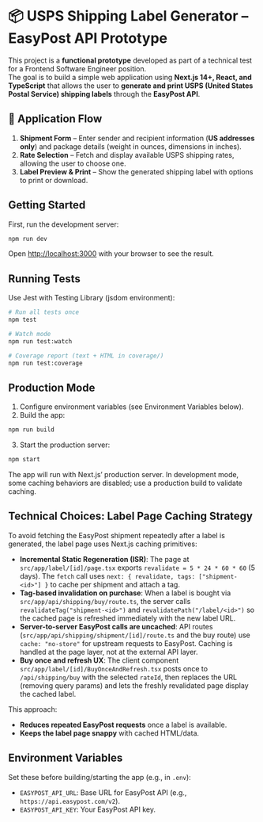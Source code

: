 # 📦 USPS Shipping Label Generator – EasyPost API Prototype

This project is a **functional prototype** developed as part of a technical test for a Frontend Software Engineer position.  
The goal is to build a simple web application using **Next.js 14+, React, and TypeScript** that allows the user to **generate and print USPS (United States Postal Service) shipping labels** through the **EasyPost API**.

## 🚀 Application Flow

1. **Shipment Form** – Enter sender and recipient information (**US addresses only**) and package details (weight in ounces, dimensions in inches).
2. **Rate Selection** – Fetch and display available USPS shipping rates, allowing the user to choose one.
3. **Label Preview & Print** – Show the generated shipping label with options to print or download.

## Getting Started

First, run the development server:

```bash
npm run dev
```

Open [http://localhost:3000](http://localhost:3000) with your browser to see the result.

## Running Tests

Use Jest with Testing Library (jsdom environment):

```bash
# Run all tests once
npm test

# Watch mode
npm run test:watch

# Coverage report (text + HTML in coverage/)
npm run test:coverage
```

## Production Mode

1. Configure environment variables (see Environment Variables below).
2. Build the app:

```bash
npm run build
```

3. Start the production server:

```bash
npm start
```

The app will run with Next.js’ production server. In development mode, some caching behaviors are disabled; use a production build to validate caching.

## Technical Choices: Label Page Caching Strategy

To avoid fetching the EasyPost shipment repeatedly after a label is generated, the label page uses Next.js caching primitives:

- **Incremental Static Regeneration (ISR)**: The page at `src/app/label/[id]/page.tsx` exports `revalidate = 5 * 24 * 60 * 60` (5 days). The `fetch` call uses `next: { revalidate, tags: ["shipment-<id>"] }` to cache per shipment and attach a tag.
- **Tag-based invalidation on purchase**: When a label is bought via `src/app/api/shipping/buy/route.ts`, the server calls `revalidateTag("shipment-<id>")` and `revalidatePath("/label/<id>")` so the cached page is refreshed immediately with the new label URL.
- **Server-to-server EasyPost calls are uncached**: API routes (`src/app/api/shipping/shipment/[id]/route.ts` and the buy route) use `cache: "no-store"` for upstream requests to EasyPost. Caching is handled at the page layer, not at the external API layer.
- **Buy once and refresh UX**: The client component `src/app/label/[id]/BuyOnceAndRefresh.tsx` posts once to `/api/shipping/buy` with the selected `rateId`, then replaces the URL (removing query params) and lets the freshly revalidated page display the cached label.

This approach:

- **Reduces repeated EasyPost requests** once a label is available.
- **Keeps the label page snappy** with cached HTML/data.

## Environment Variables

Set these before building/starting the app (e.g., in `.env`):

- `EASYPOST_API_URL`: Base URL for EasyPost API (e.g., `https://api.easypost.com/v2`).
- `EASYPOST_API_KEY`: Your EasyPost API key.
